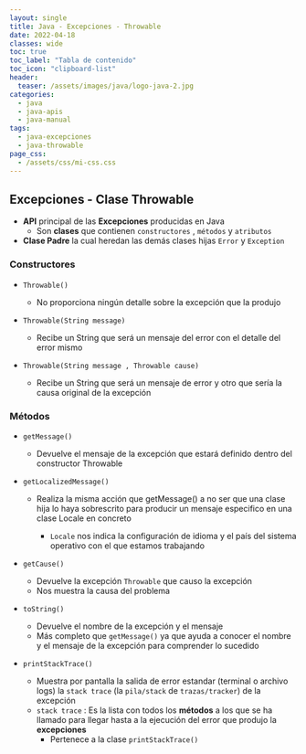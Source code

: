 ```yaml
---
layout: single
title: Java - Excepciones - Throwable
date: 2022-04-18
classes: wide
toc: true
toc_label: "Tabla de contenido"
toc_icon: "clipboard-list"
header:
  teaser: /assets/images/java/logo-java-2.jpg
categories:
  - java
  - java-apis
  - java-manual
tags:
  - java-excepciones
  - java-throwable
page_css: 
  - /assets/css/mi-css.css
---
```


## Excepciones - Clase Throwable

* **API** principal de las **Excepciones** producidas en Java
  * Son **clases** que contienen ``constructores`` , ``métodos`` y ``atributos``
* **Clase Padre** la cual heredan las demás clases hijas ``Error`` y ``Exception``

### Constructores

* ``Throwable()``
  * No proporciona ningún detalle sobre la excepción que la produjo

* ``Throwable(String message)``
  * Recibe un String que será un mensaje del error con el detalle del error mismo

* ``Throwable(String message , Throwable cause)``
  * Recibe un String que será un mensaje de error y otro que sería la causa original de la excepción

### Métodos

* ``getMessage()``
  * Devuelve el mensaje de la excepción que estará definido dentro del constructor Throwable

* ``getLocalizedMessage()``
  * Realiza la misma acción que getMessage() a no ser que una clase hija lo haya sobrescrito para producir un mensaje especifico en una clase Locale en concreto

    * ``Locale`` nos indica la configuración de idioma y el país del sistema operativo con el que estamos trabajando
  
* ``getCause()``
  * Devuelve la excepción ``Throwable`` que causo la excepción
  * Nos muestra la causa del problema
  
* ``toString()``
  * Devuelve el nombre de la excepción y el mensaje
  * Más completo que ``getMessage()`` ya que ayuda a conocer el nombre y el mensaje de la excepción para comprender lo sucedido

* ``printStackTrace()``
  * Muestra por pantalla la salida de error estandar (terminal o archivo logs) la ``stack trace`` (la ``pila/stack`` de ``trazas/tracker``) de la excepción
  * ``stack trace`` : Es la lista con todos los **métodos** a los que se ha llamado para llegar hasta a la ejecución del error que produjo la **excepciones**
    * Pertenece a la clase ``printStackTrace()``
